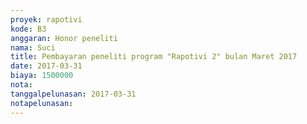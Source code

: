 ```yaml
---
proyek: rapotivi
kode: B3
anggaran: Honor peneliti
nama: Suci
title: Pembayaran peneliti program "Rapotivi 2" bulan Maret 2017
date: 2017-03-31
biaya: 1500000
nota:
tanggalpelunasan: 2017-03-31
notapelunasan:
---
```

